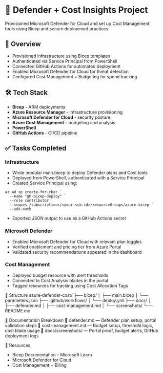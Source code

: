 # 🔐 Defender + Cost Insights Project
Provisioned Microsoft Defender for Cloud and set up Cost Management tools using Bicep and secure deployment practices.

## 📌 Overview
- Provisioned infrastructure using Bicep templates
- Authenticated via Service Principal from PowerShell
- Connected GitHub Actions for automated deployment
- Enabled Microsoft Defender for Cloud for threat detection
- Configured Cost Management + Budgeting for spend tracking

## 🛠️ Tech Stack
- **Bicep** - ARM deployments
- **Azure Resource Manager** - infrastructure provisioning
- **Microsoft Defender for Cloud** - security posture
- **Azure Cost Management** - budgeting and analysis
- **PowerShell** 
- **GitHub Actions** - CI/CD pipeline

## ✅ Tasks Completed
### Infrastructure

- Wrote modular main.bicep to deploy Defender plans and Cost tools
- Deployed from PowerShell, authenticated with a Service Principal
- Created Service Principal using:

```
az ad sp create-for-rbac `
  --name "gh-bicep-deploy" `
  --role contributor `
  --scopes /subscriptions/<your-sub-id>/resourceGroups/azure-bicep `
  --sdk-auth
```
- Exported JSON output to use as a GitHub Actions secret

### Microsoft Defender
- Enabled Microsoft Defender for Cloud with relevant plan toggles
- Verified enablement and pricing tier from Azure Portal
- Validated security recommendations appeared in the dashboard

### Cost Management
- Deployed budget resource with alert thresholds
- Connected to Cost Analysis blades in the portal
- Tagged resources for tracking using Cost Allocation Tags

📁 Structure
azure-defender-cost/
├── bicep/
│ ├── main.bicep
│ └── parameters.json
├── .github/workflows/
│ └── deploy.yml
├── docs/
│ ├── defender.md
│ ├── cost-management.md
│ └── screenshots/
└── README.md

🧭 Documentation Breakdown
📄 defender.md — Defender plan setup, portal validation steps
📄 cost-management.md — Budget setup, threshold logic, cost blade usage
📸 docs/screenshots/ — Portal proof, budget alerts, GitHub deployment logs

🔗 Resources
- Bicep Documentation – Microsoft Learn
- Microsoft Defender for Cloud
- Cost Management + Billing
